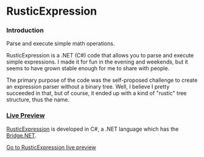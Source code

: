 # RusticExpression

### Introduction

Parse and execute simple math operations.

RusticExpression is a .NET (C#) code that allows you to parse and execute simple expressions. I made it for fun in the evening and weekends, but it seems to have grown stable enough for me to share with people.
		
The primary purpose of the code was the self-proposed challenge to create an expression parser without a binary tree. Well, I believe I pretty succeeded in that, but of course, it ended up with a kind of "rustic" tree structure, thus the name.

### [Live Preview](https://ezaca.github.io/rustic-expression/)

[RusticExpression](https://ezaca.github.io/rustic-expression/) is developed in C#, a .NET language which has the [Bridge.NET](https://bridge.net/).

[Go to RusticExpression live preview](https://ezaca.github.io/rustic-expression/)
